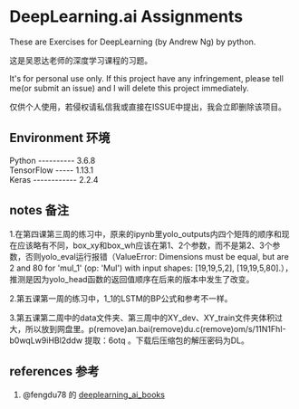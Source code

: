 # DeepLearning.ai Assignments
These are Exercises for DeepLearning (by Andrew Ng) by python.



这是吴恩达老师的深度学习课程的习题。



It's for personal use only. If this project have any infringement, please tell me(or submit an issue) and I will delete this project immediately.



仅供个人使用，若侵权请私信我或直接在ISSUE中提出，我会立即删除该项目。



## Environment 环境
Python ---------- 3.6.8  
TensorFlow ----- 1.13.1  
Keras ------------ 2.2.4

## notes 备注 
1.在第四课第三周的练习中，原来的ipynb里yolo_outputs内四个矩阵的顺序和现在应该略有不同，box_xy和box_wh应该在第1、2个参数，而不是第2、3个参数，否则yolo_eval运行报错（ValueError: Dimensions must be equal, but are 2 and 80 for 'mul_1' (op: 'Mul') with input shapes: [19,19,5,2], [19,19,5,80].），推测是因为yolo_head函数的返回值顺序在后来的版本中发生了改变。 

2.第五课第一周的练习中，1_1的LSTM的BP公式和参考不一样。

3.第五课第二周中的data文件夹、第三周中的XY_dev、XY_train文件夹体积过大，所以放到网盘里。p(remove)an.bai(remove)du.c(remove)om/s/11N1FhI-b0wqLw9iHBl2ddw   提取：6otq 。下载后压缩包的解压密码为DL。


## references 参考
1. @fengdu78 的 [deeplearning_ai_books](https://github.com/fengdu78/deeplearning_ai_books)
<br>



